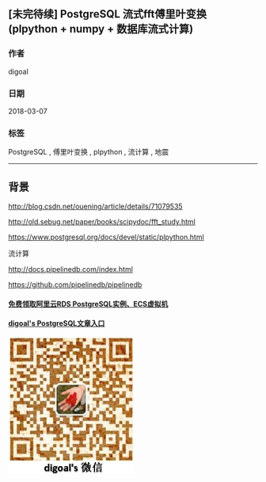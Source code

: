 ## [未完待续] PostgreSQL 流式fft傅里叶变换 (plpython + numpy + 数据库流式计算)   
                                                         
### 作者                                                         
digoal                                                         
                                                         
### 日期                                                         
2018-03-07                                                       
                                                         
### 标签                                                         
PostgreSQL , 傅里叶变换 , plpython , 流计算 , 地震  
                                                         
----                                                         
                                                         
## 背景   



http://blog.csdn.net/ouening/article/details/71079535

http://old.sebug.net/paper/books/scipydoc/fft_study.html

https://www.postgresql.org/docs/devel/static/plpython.html 

流计算

http://docs.pipelinedb.com/index.html

https://github.com/pipelinedb/pipelinedb
  
  
  
  
  
  
  
  
  
  
  
  
  
#### [免费领取阿里云RDS PostgreSQL实例、ECS虚拟机](https://free.aliyun.com/ "57258f76c37864c6e6d23383d05714ea")
  
  
#### [digoal's PostgreSQL文章入口](https://github.com/digoal/blog/blob/master/README.md "22709685feb7cab07d30f30387f0a9ae")
  
  
![digoal's weixin](../pic/digoal_weixin.jpg "f7ad92eeba24523fd47a6e1a0e691b59")
  
  
  
  
  
  
  
